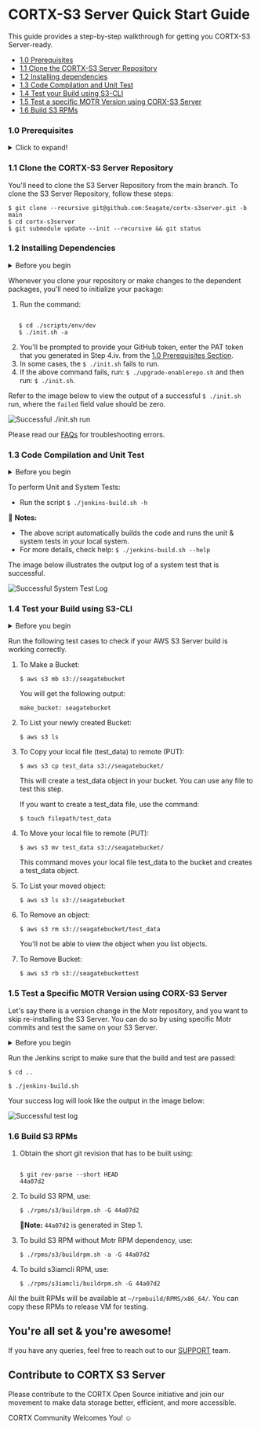 # CORTX-S3 Server Quick Start Guide
This guide provides a step-by-step walkthrough for getting you CORTX-S3 Server-ready.

- [1.0 Prerequisites](#10-prerequisites)
- [1.1 Clone the CORTX-S3 Server Repository](#1.1-Clone-the-CORTX-S3-Server-Repository)
- [1.2 Installing dependencies](#1.2-Installing-Dependencies)
- [1.3 Code Compilation and Unit Test](#1.3-Code-Compilation-and-Unit-Test)
- [1.4 Test your Build using S3-CLI](#1.4-Test-your-Build-using-S3-CLI)
- [1.5 Test a specific MOTR Version using CORX-S3 Server](#1.5-Test-a-Specific-MOTR-Version-using-CORX-S3-Server)
- [1.6 Build S3 RPMs](#1.6-Build-S3-RPMs)

### 1.0 Prerequisites

<details>
<summary>Click to expand!</summary>
<p>

1. You'll need to set up SSC, Cloud VM, or a local VM on VMWare Fusion or Oracle VirtualBox. To know more, refer to the [LocalVMSetup](https://github.com/Seagate/cortx/blob/main/doc/LocalVMSetup.md) section.
2. As a CORTX contributor you will need to refer, clone, contribute, and commit changes via the GitHub server. You can access the latest code via [Github](https://github.com/Seagate/cortx).
3. You'll need a valid GitHub Account.
4. Before you clone your Git repository, you'll need to create the following:
    1. Follow the link to generate the [SSH Public Key](https://git-scm.com/book/en/v2/Git-on-the-Server-Generating-Your-SSH-Public-Key).
    2. Add the newly created SSH Public Key to [Github](https://github.com/settings/keys) and [Enable SSO](https://docs.github.com/en/github/authenticating-to-github/authorizing-an-ssh-key-for-use-with-saml-single-sign-on).
    3. When you clone your Github repository, you'll be prompted to enter your GitHub Username and Password. Refer to the article to [Generate Personal Access Token or PAT](https://docs.github.com/en/github/authenticating-to-github/creating-a-personal-access-token). Once you generate your Personal Access Token, enable SSO.
    4. Copy your newly generated [PAT](https://github.com/settings/tokens) and enter it when prompted.

       :page_with_curl: **Note:** From this point onwards, you'll need to execute all steps logged in as a **Root User**.

5. We've assumed that `git` is preinstalled. If not then follow these steps to install [Git](https://git-scm.com/book/en/v2/Getting-Started-Installing-Git).
   * To check your Git Version, use the command: `$ git --version`.

     :page_with_curl:**Note: We recommended that you install Git Version 2.x.x.**

6. Ensure that you've installed the following packages on your VM instance:

    * Python Version 3.0
      * To check whether Python is installed on your VM, use one of the following commands: `--version`  , `-V` , or `-VV`
      * To install Python version 3.0, use: `$ yum install -y python3`
    * pip version 3.0:
      * To check if pip is installed, use: `$ pip --version`
      * To install pip3 use: `$ yum install python-pip3`
    * Ansible: `$ yum install -y ansible`
    * Extra Packages for Enterprise Linux:
        * To check if epel is installed, use: `$ yum repolist`
            * If epel was installed, you'll see it in the output list.
            * You might also see exclamation mark in front of the repositories id. Refer to the [Redhat Knowledge Base](https://access.redhat.com/solutions/2267871)
        * `$ yum install -y epel-release`
    * Verify if kernel-devel-3.10.0-1062 version package is installed, use: `$ uname -r`

7. You'll need to disable selinux and firewall. Run the following commands:

     `$ systemctl stop firewalld` no output

     `$ systemctl disable firewalld` no output

     `$ sestatus` should see `SELinux status: disabled'

     `$ setenforce 0` should see `setenforce: SELinux is disabled'

     `$ sed 's/SELINUX=enforcing/SELINUX=disabled/' /etc/sysconfig/selinux` should see `SELINUX=disabled'

     `$ shutdown -r now` should reboot your system.

    :page_with_curl: **Notes:**

    1. If you're using cloud VM, go to your cloud VM website and select the VM.
    2. First stop the VM and then start it again to complete the reboot process
    3. To use command line to shutdown your VM, use: `$ shutdown -r now`
    4. Restart your VM.

   Once you power on your VM, you can verify if selinux and firewall are disabled by using: `$ getenforce` you'll get a 'disabled' status.

All done! You are now ready for fetching CORTX-S3 Server repository!

</p>
</details>

### 1.1 Clone the CORTX-S3 Server Repository

You'll need to clone the S3 Server Repository from the main branch. To clone the S3 Server Repository, follow these steps:

```shell
$ git clone --recursive git@github.com:Seagate/cortx-s3server.git -b main
$ cd cortx-s3server
$ git submodule update --init --recursive && git status
```

### 1.2 Installing Dependencies

<details>
<summary>Before you begin</summary>
<p>

At some point during the execution of the `init.sh` script, it will prompt for the following passwords. Enter them as mentioned below:
   * SSH password: `<Enter root password of VM>`
   * Enter new password for openldap rootDN:: `seagate`
   * Enter new password for openldap IAM admin:: `ldapadmin`

</p>
</details>

Whenever you clone your repository or make changes to the dependent packages, you'll need to initialize your package:

1. Run the command:

```shell

   $ cd ./scripts/env/dev
   $ ./init.sh -a
```

2. You'll be prompted to provide your GitHub token, enter the PAT token that you generated in Step 4.iv. from the [1.0 Prerequisites Section](#11-prerequisites).
3. In some cases, the `$ ./init.sh` fails to run.
4. If the above command fails, run: `$ ./upgrade-enablerepo.sh` and then run: `$ ./init.sh`.

Refer to the image below to view the output of a successful `$ ./init.sh` run, where the `failed` field value should be zero.

![Successful ./init.sh run](https://raw.githubusercontent.com/Seagate/cortx/assets/images/init_script_output.PNG?token=AQJGZB3IEIPSAAW6ESJAUKK7KEO36)

Please read our [FAQs](https://github.com/Seagate/cortx/blob/master/doc/Build-Installation-FAQ.md) for troubleshooting errors.

### 1.3 Code Compilation and Unit Test

<details>
<summary>Before you begin</summary>
<p>

- Set up the host system before you test your build. From the main source directory run the command: `$ ./update-hosts.sh`

</p>
</details>

To perform Unit and System Tests:

* Run the script `$ ./jenkins-build.sh -h`

:page_with_curl: **Notes:**

* The above script automatically builds the code and runs the unit & system tests in your local system.
* For more details, check help: `$ ./jenkins-build.sh --help`

The image below illustrates the output log of a system test that is successful.

![Successful System Test Log](https://raw.githubusercontent.com/Seagate/cortx/assets/images/jenkins_script_output.PNG?token=AQJGZB6SHID2AXELMYSDZMK7KDYLU)


### 1.4 Test your Build using S3-CLI

<details>
<summary>Before you begin</summary>
<p>

Before your test your build, ensure that you have installed and configured the following:

1. Make sure you have installed `easy_install`.
    * To check if you have `easy_install`, run the command: `$ easy_install --version`
    * To install `easy_install`, run the command: `$ yum install python-setuptools python-setuptools-devel`
2. Ensure you've installed `pip`.
    * To check if you have pip installed, run the command: `$ pip --version`
    * To install pip, run the command: `$ python --version`
3. If you don't have Python Version 2.6.5+, then install Python using: `$ python3 --version`.
    *  If you don't have Python Version 3.3, then install python3 using: `$ easy_install pip`
4. Ensure that CORTX-S3 Server and its dependent services are running.
    1. To start CORTX-S3 Server and its dependent services, run the command: `$ ./jenkins-build.sh --skip_build --skip_tests`
    2. To view the `PID` of the active S3 service, run the command: `$ pgrep s3`
    3. To view the `PID` of the active Motr service, run the command: `$ pgrep m0`
5. Follow these steps to install the AWS client and plugin:
    1. To install the AWS client, use: `$ pip install awscli`
    2. To install the AWS plugin, use: `$ pip install awscli-plugin-endpoint`
    3. To generate the AWS Access Key ID and Secret Key, run commands:
         1. To check for help messages, run the command: `$ s3iamcli -h`
         2. Run the following command to create a new User: `$ s3iamcli CreateAccount -n < Account Name > -e < Email Id >`
              * Enter the following LDAP credentials:
                  User Id : `sgiamadmin`
                  Password : `ldapadmin`
              * Running the above command lists details of the newly created user including the `aws Access Key ID` and the `aws Secret Key`.
              * Copy and save the Access and Secret Keys for the new user.

6. To Configure AWS run the following commands:
   Keep the Access and Secret Keys generated in Step 4.iv. from the [1.0 Prerequisites Section](#11-prerequisites).
   1.  Run `$ aws configure` and enter the following details:
        * `AWS Access Key ID [None]: < ACCESS KEY >`
        * `AWS Secret Access Key [None]: < SECRET KEY >`
        * `Default region name [None]: US`
        * `Default output format [None]: text`
   2. Configure the AWS plugin Endpoint using:

        ```shell

        $ aws configure set plugins.endpoint awscli_plugin_endpoint
        $ aws configure set s3.endpoint_url https://s3.seagate.com
        $ aws configure set s3api.endpoint_url https://s3.seagate.com
        ```
   3. Run the following command to view the contents of your AWS config file: `$ cat ~/.aws/config`

      The output is as shown below:

      ```shell

      [default]
      output = text
      region = US
      s3 =
      endpoint_url = http://s3.seagate.com
      s3api =
      endpoint_url = http://s3.seagate.com
      [plugins]
      endpoint = awscli_plugin_endpoint
      ```

    4. Ensure that your AWS credential file contains your Access Key Id and Secret Key by using: `$ cat ~/.aws/credentials`
</p>
</details>

Run the following test cases to check if your AWS S3 Server build is working correctly.

1. To Make a Bucket:

    `$ aws s3 mb s3://seagatebucket`

    You will get the following output:

    `make_bucket: seagatebucket`

2. To List your newly created Bucket:

    `$ aws s3 ls`

3. To Copy your local file (test_data) to remote (PUT):

    `$ aws s3 cp test_data s3://seagatebucket/`

   This will create a test_data object in your bucket. You can use any file to test this step.

   If you want to create a test_data file, use the command:

    `$ touch filepath/test_data`

4. To Move your local file to remote (PUT):

    `$ aws s3 mv test_data s3://seagatebucket/`

    This command moves your local file test_data to the bucket and creates a test_data object.

5. To List your moved object:

    `$ aws s3 ls s3://seagatebucket`

6. To Remove an object:

    `$ aws s3 rm s3://seagatebucket/test_data`

    You'll not be able to view the object when you list objects.

7. To Remove Bucket:

    `$ aws s3 rb s3://seagatebuckettest`

### 1.5 Test a Specific MOTR Version using CORX-S3 Server

Let's say there is a version change in the Motr repository, and you want to skip re-installing the S3 Server. You can do so by using specific Motr commits and test the same on your S3 Server.

<details>
<summary>Before you begin</summary>
<p>

1. You'll need to copy the commit-id of your Motr code. You can search for specific commit-ids using:

    `$ git log`

    While viewing the log, to find the next commit, type `/^commit`, then use `n` and `N` to move to the next or previous commit. To search for the previous commit, use `?^commit`.
2. You'll have to work out of the main directory of your S3 Server repository.
3. Run `$ cd third_party/motr`.
4. Paste the commit-id shown below:

   `$ git checkout Id41cd2b41cb77f1d106651c267072f29f8c81d0f`

5. Update your submodules:

    `$ git submodule update --init --recursive`

6. Build Motr:

    `$ cd ..`

    `$ ./build_motr.sh`
</p>
</details>

Run the Jenkins script to make sure that the build and test are passed:

`$ cd ..`

`$ ./jenkins-build.sh`

Your success log will look like the output in the image below:

![Successful test log](https://raw.githubusercontent.com/Seagate/cortx/assets/images/jenkins_script_output.PNG?token=AQJGZB62MLLTZRMAGHPYPPK7KDYA6)

### 1.6 Build S3 RPMs

1. Obtain the short git revision that has to be built using:

    ```shell

    $ git rev-parse --short HEAD
    44a07d2
    ```
2. To build S3 RPM, use:

    `$ ./rpms/s3/buildrpm.sh -G 44a07d2`

    :page_with_curl:**Note:** `44a07d2` is generated in Step 1.

3. To build S3 RPM without Motr RPM dependency, use:

    `$ ./rpms/s3/buildrpm.sh -a -G 44a07d2`

4. To build s3iamcli RPM, use:

    `$ ./rpms/s3iamcli/buildrpm.sh -G 44a07d2`

All the built RPMs will be available at `~/rpmbuild/RPMS/x86_64/`. You can copy these RPMs to release VM for testing.

## You're all set & you're awesome!

If you have any queries, feel free to reach out to our [SUPPORT](SUPPORT.md) team.

## Contribute to CORTX S3 Server

Please contribute to the CORTX Open Source initiative and join our movement to make data storage better, efficient, and more accessible.

CORTX Community Welcomes You! :relaxed:
